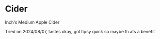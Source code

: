 # Cider

Inch's Medium Apple Cider

Tried on 2024/08/07, tastes okay, got tipsy quick so maybe th ats a benefit
